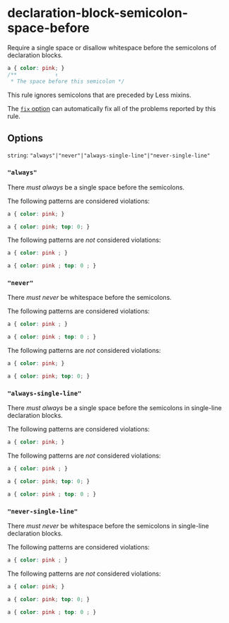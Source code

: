 # declaration-block-semicolon-space-before

Require a single space or disallow whitespace before the semicolons of declaration blocks.

```css
a { color: pink; }
/**            ↑
 * The space before this semicolon */
```

This rule ignores semicolons that are preceded by Less mixins.

The [`fix` option](../../../docs/user-guide/options.md#fix----fix) can automatically fix all of the problems reported by this rule.

## Options

`string`: `"always"|"never"|"always-single-line"|"never-single-line"`

### `"always"`

There *must always* be a single space before the semicolons.

The following patterns are considered violations:

```css
a { color: pink; }
```

```css
a { color: pink; top: 0; }
```

The following patterns are *not* considered violations:

```css
a { color: pink ; }
```

```css
a { color: pink ; top: 0 ; }
```

### `"never"`

There *must never* be whitespace before the semicolons.

The following patterns are considered violations:

```css
a { color: pink ; }
```

```css
a { color: pink ; top: 0 ; }
```

The following patterns are *not* considered violations:

```css
a { color: pink; }
```

```css
a { color: pink; top: 0; }
```

### `"always-single-line"`

There *must always* be a single space before the semicolons in single-line declaration blocks.

The following patterns are considered violations:

```css
a { color: pink; }
```

The following patterns are *not* considered violations:

```css
a { color: pink ; }
```

```css
a { color: pink; top: 0; }
```

```css
a { color: pink ; top: 0 ; }
```

### `"never-single-line"`

There *must never* be whitespace before the semicolons in single-line declaration blocks.

The following patterns are considered violations:

```css
a { color: pink ; }
```

The following patterns are *not* considered violations:

```css
a { color: pink; }
```

```css
a { color: pink; top: 0; }
```

```css
a { color: pink ; top: 0 ; }
```
